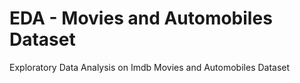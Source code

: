 # EDA - Movies and Automobiles Dataset
 Exploratory Data Analysis on Imdb Movies and Automobiles Dataset
